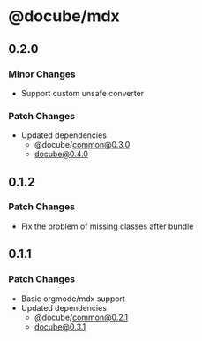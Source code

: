 # @docube/mdx

## 0.2.0

### Minor Changes

- Support custom unsafe converter

### Patch Changes

- Updated dependencies
  - @docube/common@0.3.0
  - docube@0.4.0

## 0.1.2

### Patch Changes

- Fix the problem of missing classes after bundle

## 0.1.1

### Patch Changes

- Basic orgmode/mdx support
- Updated dependencies
  - @docube/common@0.2.1
  - docube@0.3.1
